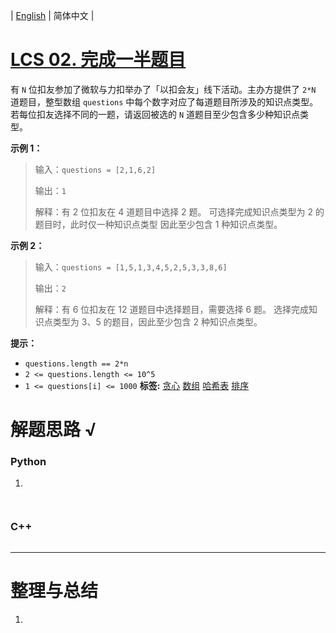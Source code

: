 | [English](README_EN.md) | 简体中文 |

# [LCS 02. 完成一半题目](https://leetcode.cn/problems/WqXACV)
有 `N` 位扣友参加了微软与力扣举办了「以扣会友」线下活动。主办方提供了 `2*N` 道题目，整型数组 `questions` 中每个数字对应了每道题目所涉及的知识点类型。
若每位扣友选择不同的一题，请返回被选的 `N` 道题目至少包含多少种知识点类型。


**示例 1：**
>输入：`questions = [2,1,6,2]`
>
>输出：`1`
>
>解释：有 2 位扣友在 4 道题目中选择 2 题。
> 可选择完成知识点类型为 2 的题目时，此时仅一种知识点类型
> 因此至少包含 1 种知识点类型。

**示例 2：**
>输入：`questions = [1,5,1,3,4,5,2,5,3,3,8,6]`
>
>输出：`2`
>
>解释：有 6 位扣友在 12 道题目中选择题目，需要选择 6 题。
> 选择完成知识点类型为 3、5 的题目，因此至少包含 2 种知识点类型。



**提示：**
- `questions.length == 2*n`
- `2 <= questions.length <= 10^5`
- `1 <= questions[i] <= 1000`
**标签:**  [贪心](https://leetcode.cn/tag/greedy) [数组](https://leetcode.cn/tag/array) [哈希表](https://leetcode.cn/tag/hash-table) [排序](https://leetcode.cn/tag/sorting) 
# 解题思路 √

### Python

1. 

```python

```


```python

```

### C++

```cpp

```

---



# 整理与总结

1. 
